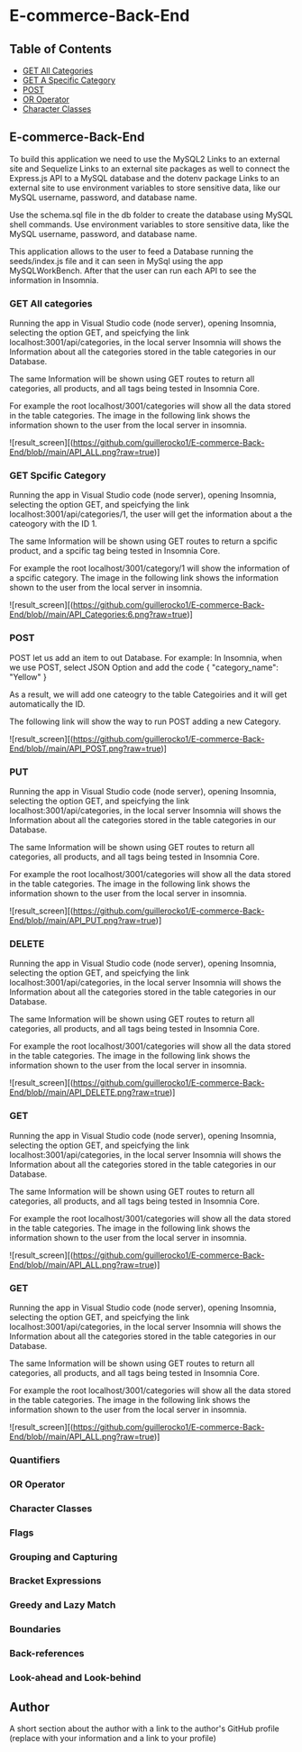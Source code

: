# E-commerce-Back-End


## Table of Contents

- [GET All Categories](#GET-All-Categories)
- [GET A Specific Category](#GET-Spcific-Category)
- [POST](#POST)
- [OR Operator](#or-operator)
- [Character Classes](#character-classes)


## E-commerce-Back-End

To build this application we need to use the MySQL2 Links to an external site and Sequelize Links to an external site packages  as well to connect the Express.js API to a MySQL database and the dotenv package Links to an external site to use environment variables to store sensitive data, like our MySQL username, password, and database name.

Use the schema.sql file in the db folder to create the database using MySQL shell commands. Use environment variables to store sensitive data, like the MySQL username, password, and database name.

This application allows to the user to feed a Database running the seeds/index.js file and it can seen in MySql using the app MySQLWorkBench. After that the user can run each API to see the information in Insomnia.


### GET All categories

Running the app in Visual Studio code (node server), opening Insomnia, selecting the option GET, and speicfying the link localhost:3001/api/categories, in the local server Insomnia will shows the Information about all the categories stored in the table categories in our Database.

The same Information will be shown using GET routes to return all categories, all products, and all tags being tested in Insomnia Core.

For example the root localhost/3001/categories will show all the data stored in the table categories. The image in the following link shows the information shown to the user from the local server in insomnia.


![result_screen][(https://github.com/guillerocko1/E-commerce-Back-End/blob//main/API_ALL.png?raw=true)]


### GET Spcific Category

Running the app in Visual Studio code (node server), opening Insomnia, selecting the option GET, and speicfying the link localhost:3001/api/categories/1, the user will get the information about a the cateogory with the ID 1.

The same Information will be shown using GET routes to return a spcific product, and a spcific tag being tested in Insomnia Core.

For example the root localhost/3001/category/1 will show the information of a spcific category. The image in the following link shows the information shown to the user from the local server in insomnia.


![result_screen][(https://github.com/guillerocko1/E-commerce-Back-End/blob//main/API_Categories:6.png?raw=true)]


### POST

POST let us add an item to out Database. For example: In Insomnia, when we use POST, select JSON Option and add the code 
{
  "category_name": "Yellow"
}

As a result, we will add one cateogry to the table Categoiries and it will get automatically the ID.

The following link will show the way to run POST adding a new Category.


![result_screen][(https://github.com/guillerocko1/E-commerce-Back-End/blob//main/API_POST.png?raw=true)]


### PUT

Running the app in Visual Studio code (node server), opening Insomnia, selecting the option GET, and speicfying the link localhost:3001/api/categories, in the local server Insomnia will shows the Information about all the categories stored in the table categories in our Database.

The same Information will be shown using GET routes to return all categories, all products, and all tags being tested in Insomnia Core.

For example the root localhost/3001/categories will show all the data stored in the table categories. The image in the following link shows the information shown to the user from the local server in insomnia.


![result_screen][(https://github.com/guillerocko1/E-commerce-Back-End/blob//main/API_PUT.png?raw=true)]


### DELETE

Running the app in Visual Studio code (node server), opening Insomnia, selecting the option GET, and speicfying the link localhost:3001/api/categories, in the local server Insomnia will shows the Information about all the categories stored in the table categories in our Database.

The same Information will be shown using GET routes to return all categories, all products, and all tags being tested in Insomnia Core.

For example the root localhost/3001/categories will show all the data stored in the table categories. The image in the following link shows the information shown to the user from the local server in insomnia.


![result_screen][(https://github.com/guillerocko1/E-commerce-Back-End/blob//main/API_DELETE.png?raw=true)]


### GET

Running the app in Visual Studio code (node server), opening Insomnia, selecting the option GET, and speicfying the link localhost:3001/api/categories, in the local server Insomnia will shows the Information about all the categories stored in the table categories in our Database.

The same Information will be shown using GET routes to return all categories, all products, and all tags being tested in Insomnia Core.

For example the root localhost/3001/categories will show all the data stored in the table categories. The image in the following link shows the information shown to the user from the local server in insomnia.


![result_screen][(https://github.com/guillerocko1/E-commerce-Back-End/blob//main/API_ALL.png?raw=true)]


### GET

Running the app in Visual Studio code (node server), opening Insomnia, selecting the option GET, and speicfying the link localhost:3001/api/categories, in the local server Insomnia will shows the Information about all the categories stored in the table categories in our Database.

The same Information will be shown using GET routes to return all categories, all products, and all tags being tested in Insomnia Core.

For example the root localhost/3001/categories will show all the data stored in the table categories. The image in the following link shows the information shown to the user from the local server in insomnia.


![result_screen][(https://github.com/guillerocko1/E-commerce-Back-End/blob//main/API_ALL.png?raw=true)]

### Quantifiers

### OR Operator

### Character Classes

### Flags

### Grouping and Capturing

### Bracket Expressions

### Greedy and Lazy Match

### Boundaries

### Back-references

### Look-ahead and Look-behind

## Author

A short section about the author with a link to the author's GitHub profile (replace with your information and a link to your profile)
